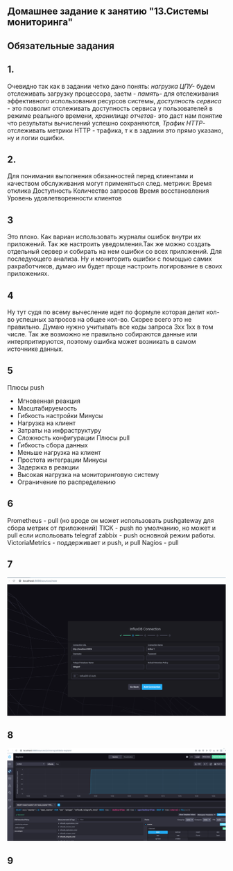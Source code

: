 ## Домашнее задание к занятию "13.Системы мониторинга"

## Обязательные задания

## 1.       

Очевидно так как в задании четко дано понять: *нагрузка ЦПУ-* будем отслеживать загрузку процессора, заетм - *память*- для отслеживания эффективного использования ресурсов системы, *доступность сервиса* - это позволит отслеживать доступность сервиса у пользователей в режиме реального времени, *хранилище отчетов*- это даст нам понятие что результаты вычислений успешно сохраняются, *Трафик HTTP*- отслеживать метрики  HTTP - трафика, т к в задании это прямо указано, ну и логии ошибки. 

## 2.       
   Для понимания выполнения обязанностей перед клиентами и качеством обслуживания могут применяться след. метрики:
Время отклика
Доступность
Количество запросов
Время восстановления
Уровень удовлетворенности клиентов
## 3   
Это плохо. Как вариан использовать журналы ошибок внутри их приложений. Так же настроить уведомления.Так же можно создать отдельный сервер и собирать на нем ошибки со всех приложений. Для последующего анализа. Ну и мониторить ошибки с помощью самих рахработчиков, думаю им будет проще настроить логирование в своих приложениях. 
## 4
Ну тут судя по всему вычесление идет по формуле которая делит кол-во успешных запросов на общее кол-во. Скорее всего это не правильно. Думаю нужно учитывать все коды запроса 3хх 1хх в том числе. Так же возможно не правильно собираются данные или интерпритируются, поэтому ошибка может возникать в самом источнике данных.
## 5 
Плюсы push 
- Мгновенная реакция
- Масштабируемость
- Гибкость настройки
Минусы
- Нагрузка на клиент
- Затраты на инфраструктуру
- Сложность конфигурации
Плюсы pull
- Гибкость сбора данных
- Меньше нагрузка на клиент
- Простота интеграции
Минусы
- Задержка в реакции
- Высокая нагрузка на мониторинговую систему
- Ограничение по распределению 

## 6 
Prometheus - pull (но вроде он может использовать pushgateway для сбора метрик от приложений)
TICK - push по умолчанию, но может и pull если испольовать telegraf
zabbix  - push основной режим работы.
VictoriaMetrics - поддерживает и push, и pull
Nagios - pull 

## 7 

![55cd403f82065d916061ab7f526bdd9c.png](../_resources/55cd403f82065d916061ab7f526bdd9c-2.png)


## 8


![2365d1464ee91417a9615016de0aea9c.png](../_resources/2365d1464ee91417a9615016de0aea9c-2.png)

## 9

